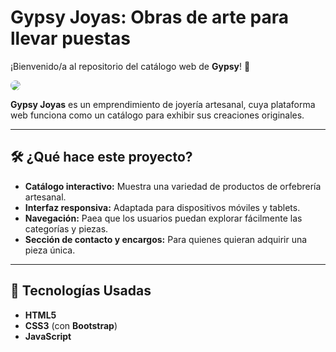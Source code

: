 # Gypsy Joyas: Obras de arte para llevar puestas

¡Bienvenido/a al repositorio del catálogo web de **Gypsy**! 🌸

<img src="presentacion.png" style="border-radius: 200px;"></img>

**Gypsy Joyas** es un emprendimiento de joyería artesanal, cuya plataforma web funciona como un catálogo para exhibir sus creaciones originales.

---

## 🛠️ ¿Qué hace este proyecto?

- **Catálogo interactivo:** Muestra una variedad de productos de orfebrería artesanal.
- **Interfaz responsiva:** Adaptada para dispositivos móviles y tablets.
- **Navegación:** Paea que los usuarios puedan explorar fácilmente las categorías y piezas.
- **Sección de contacto y encargos:** Para quienes quieran adquirir una pieza única.

---

## 🧩 Tecnologías Usadas

- **HTML5**
- **CSS3** (con **Bootstrap**)
- **JavaScript**



